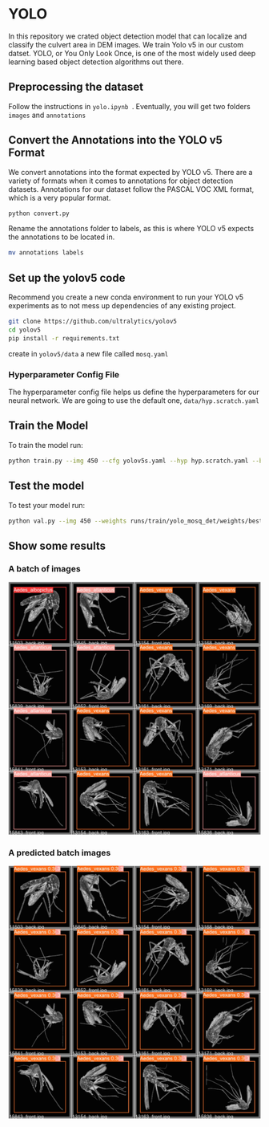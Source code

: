 # YOLO
In this repository we crated object detection model that can localize and classify the culvert area in DEM images. We train Yolo v5 in our custom datset. YOLO, or You Only Look Once, is one of the most widely used deep learning based object detection algorithms out there.

## Preprocessing the dataset

Follow the instructions in ``yolo.ipynb ``. Eventually, you will get  two folders ``images`` and ``annotations``




## Convert the Annotations into the YOLO v5 Format
 We convert annotations into the format expected by YOLO v5. There are a variety of formats when it comes to annotations for object detection datasets. Annotations for our dataset follow the PASCAL VOC XML format, which is a very popular format. 
 
 ```bash
 python convert.py
 ```

Rename the annotations folder to labels, as this is where YOLO v5 expects the annotations to be located in.

```bash
mv annotations labels
```

## Set up the yolov5 code
Recommend you create a new conda  environment to run your YOLO v5 experiments as to not mess up dependencies of any existing project. 
```bash
git clone https://github.com/ultralytics/yolov5
cd yolov5
pip install -r requirements.txt
```
create in `yolov5/data`  a new file called `mosq.yaml`

### Hyperparameter Config File
The hyperparameter config file helps us define the hyperparameters for our neural network. We are going to use the default one, `data/hyp.scratch.yaml`

## Train the Model
To train the model run:
```bash
python train.py --img 450 --cfg yolov5s.yaml --hyp hyp.scratch.yaml --batch 32 --epochs 100 --data mosq.yaml --weights yolov5s.pt --workers 1 --name yolo_mosq_det
```


## Test the model
To test your model run:
```bash
python val.py --img 450 --weights runs/train/yolo_mosq_det/weights/best.pt --data mosq.yaml --task test --name yolo_det

```
## Show some results 
### A batch of images
![model](Images/val_batch0_labels.jpg)

### A predicted batch images
![model](Images/val_batch0_pred.jpg)


